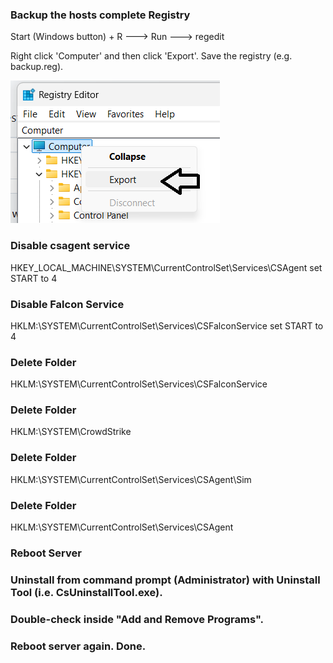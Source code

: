 ### Backup the hosts complete Registry 
Start (Windows button) + R ---> Run ---> regedit

Right click 'Computer' and then click 'Export'. Save the registry (e.g. backup.reg).

<img title="imager" alt="Alt text" src="Untitled1.png">

### Disable csagent service
HKEY_LOCAL_MACHINE\SYSTEM\CurrentControlSet\Services\CSAgent
set START to 4

### Disable Falcon Service
HKLM:\SYSTEM\CurrentControlSet\Services\CSFalconService
set START to 4

### Delete Folder
HKLM:\SYSTEM\CurrentControlSet\Services\CSFalconService

### Delete Folder
HKLM:\SYSTEM\CrowdStrike

### Delete Folder
HKLM:\SYSTEM\CurrentControlSet\Services\CSAgent\Sim

### Delete Folder
HKLM:\SYSTEM\CurrentControlSet\Services\CSAgent

### Reboot Server

### Uninstall from command prompt (Administrator) with Uninstall Tool (i.e. CsUninstallTool.exe).

### Double-check inside "Add and Remove Programs".

### Reboot server again. Done.
